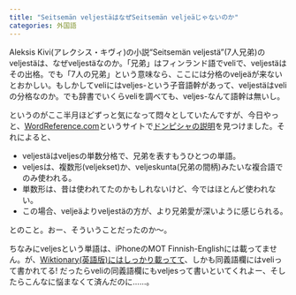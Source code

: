 ```yaml
---
title: "Seitsemän veljestäはなぜSeitsemän veljeäじゃないのか"
categories: 外国語
---
```


Aleksis Kivi(アレクシス・キヴィ)の小説“Seitsemän veljestä”(7人兄弟)のveljestäは、なぜveljestäなのか。「兄弟」はフィンランド語でveliで、veljestäはその出格。でも「7人の兄弟」という意味なら、ここには分格のveljeäが来ないとおかしい。もしかしてveliにはveljes-という子音語幹があって、veljestäはveliの分格なのか。でも辞書でいくらveliを調べても、veljes-なんて語幹は無いし。

というのがここ半月ほどずっと気になって悶々としていたんですが、今日やっと、[WordReference.com](http://www.wordreference.com/)というサイトで[ドンピシャの説明](http://forum.wordreference.com/showthread.php?t=1718561)を見つけました。それによると、

- veljestäはveljesの単数分格で、兄弟を表すもうひとつの単語。
- veljesは、複数形(veljekset)か、veljeskunta(兄弟の間柄)みたいな複合語でのみ使われる。
- 単数形は、昔は使われてたのかもしれないけど、今ではほとんど使われない。
- この場合、veljeäよりveljestäの方が、より兄弟愛が深いように感じられる。

とのこと。おー、そういうことだったのか～。

ちなみにveljesという単語は、iPhoneのMOT Finnish-Englishには載ってません。が、[Wiktionary(英語版)にはしっかり載ってて](http://en.wiktionary.org/wiki/veljes)、しかも同義語欄にはveliって書かれてる! だったらveliの同義語欄にもveljesって書いといてくれよー、そしたらこんなに悩まなくて済んだのに……。
